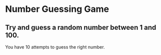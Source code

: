 # Number Guessing Game
## Try and guess a random number between 1 and 100.
You have 10 attempts to guess the right number.
